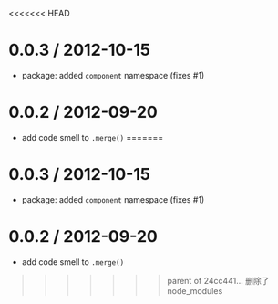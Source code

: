 <<<<<<< HEAD

0.0.3 / 2012-10-15 
==================

  * package: added `component` namespace (fixes #1)

0.0.2 / 2012-09-20 
==================

  * add code smell to `.merge()`
=======

0.0.3 / 2012-10-15 
==================

  * package: added `component` namespace (fixes #1)

0.0.2 / 2012-09-20 
==================

  * add code smell to `.merge()`
>>>>>>> parent of 24cc441... 删除了node_modules
